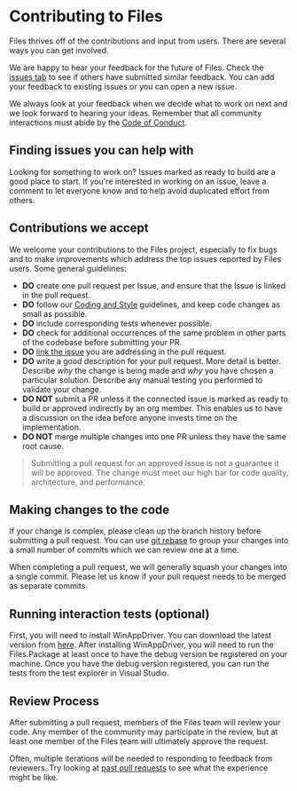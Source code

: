 # Contributing to Files
Files thrives off of the contributions and input from users. There are several ways you can get involved.

We are happy to hear your feedback for the future of Files. Check the
[issues tab](https://github.com/files-community/Files/issues) to see if others have
submitted similar feedback. You can add your feedback to existing issues or you can open a new issue.

We always look at your feedback when we decide what to work on next and we look forward to hearing your ideas. Remember that
all community interactions must abide by the [Code of Conduct](./CODE_OF_CONDUCT.md).

## Finding issues you can help with
Looking for something to work on?
Issues marked as ready to build are a good place to start. If you're interested in working on an issue, leave a comment to let everyone know and to help
avoid duplicated effort from others.

## Contributions we accept
We welcome your contributions to the Files project, especially to fix bugs and to make
improvements which address the top issues reported by Files users. Some general guidelines:

* **DO** create one pull request per Issue, and ensure that the Issue is linked in the pull request.
* **DO** follow our [Coding and Style](https://files.community/docs/contributing/code-style) guidelines, and keep code changes as small as possible.
* **DO** include corresponding tests whenever possible.
* **DO** check for additional occurrences of the same problem in other parts of the codebase before submitting your PR.
* **DO** [link the issue](https://docs.github.com/en/github/managing-your-work-on-github/linking-a-pull-request-to-an-issue#manually-linking-a-pull-request-to-an-issue) you are addressing in the 
   pull request.
* **DO** write a good description for your pull request. More detail is better. Describe *why* the change is being 
   made and *why* you have chosen a particular solution. Describe any manual testing you performed to validate your change.
* **DO NOT** submit a PR unless it the connected issue is marked as ready to build or approved indirectly by an org member. 
   This enables us to have a discussion on the idea before anyone invests time on the implementation.
* **DO NOT** merge multiple changes into one PR unless they have the same root cause.

> Submitting a pull request for an approved Issue is not a guarantee it will be approved.
> The change must meet our high bar for code quality, architecture, and performance.

## Making changes to the code

If your change is complex, please clean up the branch history before submitting a pull request.
You can use [git rebase](https://docs.microsoft.com/en-us/azure/devops/repos/git/rebase#squash-local-commits)
to group your changes into a small number of commits which we can review one at a time.

When completing a pull request, we will generally squash your changes into a single commit. Please
let us know if your pull request needs to be merged as separate commits.

## Running interaction tests (optional)
First, you will need to install WinAppDriver. You can download the latest version from [here](https://github.com/microsoft/WinAppDriver/releases).
After installing WinAppDriver, you will need to run the Files.Package at least once to have the debug version be registered on your machine.
Once you have the debug version registered, you can run the tests from the test explorer in Visual Studio.

## Review Process
After submitting a pull request, members of the Files team will review your code. Any member of the community may
participate in the review, but at least one member of the Files team will ultimately approve
the request.

Often, multiple iterations will be needed to responding to feedback from reviewers. Try looking at
[past pull requests](https://github.com/files-community/Files/pulls?q=is%3Apr+is%3Aclosed) to see
what the experience might be like.
